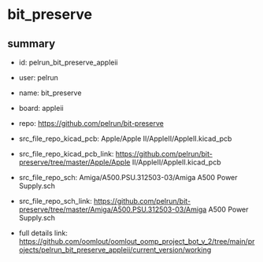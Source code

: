# bit_preserve
 
## summary 
* id: pelrun_bit_preserve_appleii
* user: pelrun
* name: bit_preserve
* board: appleii
* repo: https://github.com/pelrun/bit-preserve
* src_file_repo_kicad_pcb: Apple/Apple II/AppleII/AppleII.kicad_pcb
* src_file_repo_kicad_pcb_link: https://github.com/pelrun/bit-preserve/tree/master/Apple/Apple II/AppleII/AppleII.kicad_pcb


* src_file_repo_sch: Amiga/A500.PSU.312503-03/Amiga A500 Power Supply.sch
* src_file_repo_sch_link: https://github.com/pelrun/bit-preserve/tree/master/Amiga/A500.PSU.312503-03/Amiga A500 Power Supply.sch
* full details link: https://github.com/oomlout/oomlout_oomp_project_bot_v_2/tree/main/projects/pelrun_bit_preserve_appleii/current_version/working  







